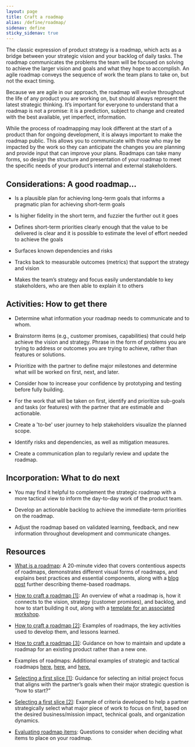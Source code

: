 ```yaml
---
layout: page
title: Craft a roadmap
alias: /define/roadmap/
sidenav: define
sticky_sidenav: true
---
```


The classic expression of product strategy is a roadmap, which acts as a bridge between your strategic vision and your backlog of daily tasks. The roadmap communicates the problems the team will be focused on solving to achieve the larger vision and goals and what they hope to accomplish. An agile roadmap conveys the sequence of work the team plans to take on, but not the exact timing.

Because we are agile in our approach, the roadmap will evolve throughout the life of any product you are working on, but should always represent the latest strategic thinking. It’s important for everyone to understand that a roadmap is not a promise: it is a prediction, subject to change and created with the best available, yet imperfect, information.

While the process of roadmapping may look different at the start of a product than for ongoing development, it is always important to make the roadmap public. This allows you to communicate with those who may be impacted by the work so they can anticipate the changes you are planning and provide input that can improve your plans. Roadmaps can take many forms, so design the structure and presentation of your roadmap to meet the specific needs of your product’s internal and external stakeholders.

## Considerations: A good roadmap...

- Is a plausible plan for achieving long-term goals that informs a pragmatic plan for achieving short-term goals

- Is higher fidelity in the short term, and fuzzier the further out it goes

- Defines short-term priorities clearly enough that the value to be delivered is clear and it is possible to estimate the level of effort needed to achieve the goals

- Surfaces known dependencies and risks

- Tracks back to measurable outcomes (metrics) that support the strategy and vision

- Makes the team’s strategy and focus easily understandable to key stakeholders, who are then able to explain it to others

## Activities: How to get there

- Determine what information your roadmap needs to communicate and to whom.

- Brainstorm items (e.g., customer promises, capabilities) that could help achieve the vision and strategy. Phrase in the form of problems you are trying to address or outcomes you are trying to achieve, rather than features or solutions.

- Prioritize with the partner to define major milestones and determine what will be worked on first, next, and later.

- Consider how to increase your confidence by prototyping and testing before fully building.

- For the work that will be taken on first, identify and prioritize sub-goals and tasks (or features) with the partner that are estimable and actionable.

- Create a 'to-be' user journey to help stakeholders visualize the planned scope.

- Identify risks and dependencies, as well as mitigation measures.

- Create a communication plan to regularly review and update the roadmap.

## Incorporation: What to do next

- You may find it helpful to complement the strategic roadmap with a more tactical view to inform the day-to-day work of the product team.

- Develop an actionable backlog to achieve the immediate-term priorities on the roadmap.

- Adjust the roadmap based on validated learning, feedback, and new information throughout development and communicate changes.

## Resources

- [What is a roadmap](https://vimeo.com/100642934): A 20-minute video that covers contentious aspects of roadmaps, demonstrates different visual forms of roadmaps, and explains best practices and essential components, along with a [blog post](https://www.prodpad.com/blog/how-to-build-a-product-roadmap-everyone-understands/) further describing theme-based roadmaps.

- [How to craft a roadmap [1]](https://docs.google.com/presentation/d/13SXyc3Mds-tIhDhGCSQ0qjNJ0FFXsx-PLL-zTXbSzgM/edit#slide=id.gf774b1724_1_76): An overview of what a roadmap is, how it connects to the vision, strategy (customer promises), and backlog, and how to start building it out, along with a <a href="https://app.mural.co/template/ef95df64-0b0c-4cae-a06e-e5690555a649/ef7794f7-469e-411e-9dc6-1ebfab6454b2" class="private-link">template for an associated workshop</a>.

- <a href="https://app.mural.co/t/gsa6/m/gsa6/1615484075385/fccd497ff0c23d722d890e83d3ce8d7bf91a8f7d" class="private-link">How to craft a roadmap [2]</a>: Examples of roadmaps, the key activities used to develop them, and lessons learned.

- [How to craft a roadmap [3]](https://medium.com/@itamargilad/why-i-stopped-using-product-roadmaps-and-switched-to-gist-planning-3b7f54e271d1): Guidance on how to maintain and update a roadmap for an existing product rather than a new one.

- Examples of roadmaps: Additional examples of strategic and tactical roadmaps [here](https://github.com/USDAForestService/fs-open-forest/wiki/Short-term-roadmap), <a href="https://app.mural.co/t/gsa6/m/gsa6/1615575218986/ebfbe7ce3223ddcdcf977ec27171c0b2947822ef" class="private-link">here</a>, and <a href="https://app.mural.co/t/gsa6/m/gsa6/1615575293267/59d64729847d6646257e4f6a5430884d6dbcb934" class="private-link">here.</a>

- [Selecting a first slice [1]](https://docs.google.com/document/d/1TzgCxGxv1431OuEhTnXF87V1YY9VwsBZerd-RZLqMtM/edit#): Guidance for selecting an initial project focus that aligns with the partner’s goals when their major strategic question is “how to start?”

- <a href="https://app.mural.co/t/gsa6/m/gsa6/1615314081299/35bd60fe1b024e005a2b201d2d1ac3acd206fe2d" class="private-link">Selecting a first slice [2]</a>: Example of criteria developed to help a partner strategically select what major piece of work to focus on first, based on the desired business/mission impact, technical goals, and organization dynamics.

- [Evaluating roadmap items](https://medium.com/@johnpcutler/40-roadmap-item-questions-1a6895bf2e5a): Questions to consider when deciding what items to place on your roadmap.
